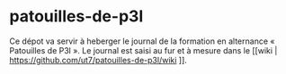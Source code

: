 # patouilles-de-p3l

Ce dépot va servir à heberger le journal de la formation en alternance « Patouilles de P3l ». Le journal est saisi au fur et à mesure dans le [[wiki | https://github.com/ut7/patouilles-de-p3l/wiki ]].


